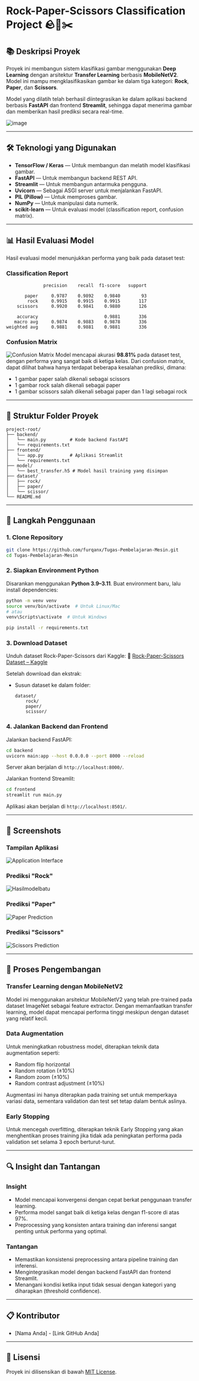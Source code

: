 # Rock-Paper-Scissors Classification Project 🪨📄✂️

## 📚 Deskripsi Proyek
Proyek ini membangun sistem klasifikasi gambar menggunakan **Deep Learning** dengan arsitektur **Transfer Learning** berbasis **MobileNetV2**. Model ini mampu mengklasifikasikan gambar ke dalam tiga kategori: **Rock**, **Paper**, dan **Scissors**. 

Model yang dilatih telah berhasil diintegrasikan ke dalam aplikasi backend berbasis **FastAPI** dan frontend **Streamlit**, sehingga dapat menerima gambar dan memberikan hasil prediksi secara real-time.

![image](https://github.com/user-attachments/assets/eb794960-da96-4e98-b759-66e345cb7194)


---

## 🛠️ Teknologi yang Digunakan
- **TensorFlow / Keras** — Untuk membangun dan melatih model klasifikasi gambar.
- **FastAPI** — Untuk membangun backend REST API.
- **Streamlit** — Untuk membangun antarmuka pengguna.
- **Uvicorn** — Sebagai ASGI server untuk menjalankan FastAPI.
- **PIL (Pillow)** — Untuk memproses gambar.
- **NumPy** — Untuk manipulasi data numerik.
- **scikit-learn** — Untuk evaluasi model (classification report, confusion matrix).

---

## 📊 Hasil Evaluasi Model

Hasil evaluasi model menunjukkan performa yang baik pada dataset test:

### Classification Report
```
              precision    recall  f1-score   support

       paper     0.9787    0.9892    0.9840        93
        rock     0.9915    0.9915    0.9915       117
    scissors     0.9920    0.9841    0.9880       126

    accuracy                         0.9881       336
   macro avg     0.9874    0.9883    0.9878       336
weighted avg     0.9881    0.9881    0.9881       336
```

### Confusion Matrix
![Confusion Matrix](![image](https://github.com/user-attachments/assets/7043dbec-ec59-414d-9524-d4d680d272e1))
Model mencapai akurasi **98.81%** pada dataset test, dengan performa yang sangat baik di ketiga kelas. Dari confusion matrix, dapat dilihat bahwa hanya terdapat beberapa kesalahan prediksi, dimana:
- 1 gambar paper salah dikenali sebagai scissors
- 1 gambar rock salah dikenali sebagai paper
- 1 gambar scissors salah dikenali sebagai paper dan 1 lagi sebagai rock

---

## 📂 Struktur Folder Proyek
```
project-root/
├── backend/
│   └── main.py         # Kode backend FastAPI
│   └── requirements.txt
├── frontend/
│   └── app.py          # Aplikasi Streamlit
│   └── requirements.txt          
├── model/
│   └── best_transfer.h5 # Model hasil training yang disimpan
├── dataset/
│   ├── rock/
│   ├── paper/
│   └── scissor/
└── README.md
```

---

## 🚀 Langkah Penggunaan

### 1. Clone Repository
```bash
git clone https://github.com/furqanx/Tugas-Pembelajaran-Mesin.git
cd Tugas-Pembelajaran-Mesin
```

### 2. Siapkan Environment Python
Disarankan menggunakan **Python 3.9–3.11**. Buat environment baru, lalu install dependencies:
```bash
python -m venv venv
source venv/bin/activate  # Untuk Linux/Mac
# atau
venv\Scripts\activate  # Untuk Windows

pip install -r requirements.txt
```

### 3. Download Dataset
Unduh dataset Rock-Paper-Scissors dari Kaggle:
🔗 [Rock-Paper-Scissors Dataset – Kaggle](https://www.kaggle.com/datasets/drgfreeman/rockpaperscissors)

Setelah download dan ekstrak:
- Susun dataset ke dalam folder:
  ```
  dataset/
      rock/
      paper/
      scissor/
  ```

### 4. Jalankan Backend dan Frontend
Jalankan backend FastAPI:
```bash
cd backend
uvicorn main:app --host 0.0.0.0 --port 8000 --reload
```
Server akan berjalan di `http://localhost:8000/`.

Jalankan frontend Streamlit:
```bash
cd frontend
streamlit run main.py
```
Aplikasi akan berjalan di `http://localhost:8501/`.

---

## 📸 Screenshots

### Tampilan Aplikasi
![Application Interface](![Hasilmodelgunting](https://github.com/user-attachments/assets/5b2f277d-54b2-4f92-a302-3aa95c5e5f1b))

### Prediksi "Rock"
![Hasilmodelbatu](https://github.com/user-attachments/assets/29d55c54-6f2b-4b83-ad1d-fb29e6a17dc4)

### Prediksi "Paper"
![Paper Prediction](![Hasilmodelkertas](https://github.com/user-attachments/assets/12adb8df-0e6f-4cd7-a353-cf5daa9ad0de))

### Prediksi "Scissors"
![Scissors Prediction](![Hasilmodelgunting](https://github.com/user-attachments/assets/f4d84841-a98c-40de-bcf7-b38e9820d406))

---

## 📝 Proses Pengembangan

### Transfer Learning dengan MobileNetV2
Model ini menggunakan arsitektur MobileNetV2 yang telah pre-trained pada dataset ImageNet sebagai feature extractor. Dengan memanfaatkan transfer learning, model dapat mencapai performa tinggi meskipun dengan dataset yang relatif kecil.

### Data Augmentation
Untuk meningkatkan robustness model, diterapkan teknik data augmentation seperti:
- Random flip horizontal
- Random rotation (±10%)
- Random zoom (±10%)
- Random contrast adjustment (±10%)

Augmentasi ini hanya diterapkan pada training set untuk memperkaya variasi data, sementara validation dan test set tetap dalam bentuk aslinya.

### Early Stopping
Untuk mencegah overfitting, diterapkan teknik Early Stopping yang akan menghentikan proses training jika tidak ada peningkatan performa pada validation set selama 3 epoch berturut-turut.

---

## 🔍 Insight dan Tantangan

### Insight
- Model mencapai konvergensi dengan cepat berkat penggunaan transfer learning.
- Performa model sangat baik di ketiga kelas dengan f1-score di atas 97%.
- Preprocessing yang konsisten antara training dan inferensi sangat penting untuk performa yang optimal.

### Tantangan
- Memastikan konsistensi preprocessing antara pipeline training dan inferensi.
- Mengintegrasikan model dengan backend FastAPI dan frontend Streamlit.
- Menangani kondisi ketika input tidak sesuai dengan kategori yang diharapkan (threshold confidence).

---

## 📋 Kontributor
- [Nama Anda] - [Link GitHub Anda]

---

## 📜 Lisensi
Proyek ini dilisensikan di bawah [MIT License](LICENSE).
